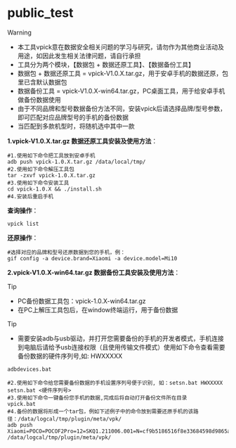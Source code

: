 # public_test

> [!WARNING]
>
> - 本工具vpick意在数据安全相关问题的学习与研究，请勿作为其他商业活动及用途，如因此发生相关法律问题，请自行承担
> - 工具分为两个模块，【数据包 + 数据还原工具】、【数据备份工具】
> - 数据包 + 数据还原工具 = vpick-V1.0.X.tar.gz，用于安卓手机的数据还原，包里已含默认数据包
> - 数据备份工具 = vpick-V1.0.X-win64.tar.gz，PC桌面工具，用于给安卓手机做备份数据使用
> - 由于不同品牌和型号数据备份方法不同，安装vpick后请选择品牌/型号参数，即可匹配对应品牌型号的手机的备份数据
> - 当匹配到多款机型时，将随机选中其中一款




**1.vpick-V1.0.X.tar.gz 数据还原工具安装及使用方法**：

```
#1.使用如下命令把工具放到安卓手机
adb push vpick-1.0.X.tar.gz /data/local/tmp/
#2.使用如下命令解压工具包
tar -zxvf vpick-1.0.X.tar.gz
#3.使用如下命令安装工具
cd vpick-1.0.X && ./install.sh
#4.安装后重启手机
```
**查询操作**：

```
vpick list
```

**还原操作**：

```
#选择对应的品牌和型号还原数据到您的手机，例：
gif config -a device.brand=Xiaomi -a device.model=Mi10
```



**2.vpick-V1.0.X-win64.tar.gz 数据备份工具安装及使用方法**：

> [!TIP]
>
> - PC备份数据工具包：vpick-1.0.X-win64.tar.gz
> - 在PC上解压工具包后，在window终端运行，用于备份数据

> [!TIP]
>
> - 需要安装adb与usb驱动，并打开您需要备份的手机的开发者模式，手机连接到电脑后请给予usb连接权限（且使用传输文件模式）使用如下命令查看需要备份数据的硬件序列号,如: HWXXXXX
```
adbdevices.bat
```
```
#2.使用如下命令给您需要备份数据的手机设置序列号便于识别, 如：setsn.bat HWXXXXX
setsn.bat <硬件序列号>
#3.使用如下命令一键备份您手机的数据,完成后将自动打开备份文件所在目录
vpick.bat
#4.备份的数据将形成一个tar包，例如下述例子中的命令放到需要还原手机的该路径：/data/logcal/tmp/plugin/meta/vpk/
adb push Xiaomi=POCO=POCOF2Pro=12=SKQ1.211006.001=N=cf9b5186516f8e33684598d9865a73d.tar.gz /data/logcal/tmp/plugin/meta/vpk/
```


